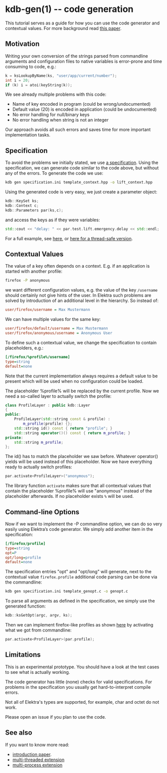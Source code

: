 # kdb-gen(1) -- code generation

This tutorial serves as a guide for how you can use the code generator and
contextual values. For more background read
[this paper](http://www.markus-raab.org/ftp/papers/cop2014program.pdf).

## Motivation

Writing your own conversion of the strings parsed from commandline
arguments and configuration files to native variables is error-prone and
time consuming to code, e.g.:

```c
k = ksLookupByName(ks, "user/app/current/number");
int i = 20;
if (k) i = atoi(keyString(k));
```

We see already multiple problems with this code:

- Name of key encoded in program (could be wrong/undocumented)
- Default value (20) is encoded in application (could be undocumented)
- No error handling for null/binary keys
- No error handling when string is not an integer

Our approach avoids all such errors and saves time for more
important implementation tasks.

## Specification

To avoid the problems we initially stated, we use [a specification](tests/lift.ini).
Using the specification, we can generate code similar to the code above, but without any of the errors.
To generate the code we use:

```sh
kdb gen specification.ini template_context.hpp -o lift_context.hpp
```

Using the generated code is very easy, we just create a parameter
object:

```cpp
kdb::KeySet ks;
kdb::Context c;
kdb::Parameters par(ks,c);
```

and access the keys as if they were variables:

```cpp
std::cout << "delay: " << par.test.lift.emergency.delay << std::endl;
```

For a full example, see [here](tests/lift.cpp), or [here for a thread-safe version](tests/lift_context.cpp).

## Contextual Values

The value of a key often depends on a context.
E.g. if an application is started with another profile:

```sh
firefox -P anonymous
```

we want different configuration values,
e.g. the value of the key `/username` should certainly
not give hints of the user. In Elektra such problems are solved by
introduction of an additional level in the hierarchy.
So instead of:

```ini
user/firefox/username = Max Mustermann
```

We can have multiple values for the same key:

```ini
user/firefox/default/username = Max Mustermann
user/firefox/anonymous/username = Anonymous User
```

To define such a contextual value, we change the specification to
contain placeholders, e.g.:

```ini
[/firefox/%profile%/username]
type=string
default=none
```

Note that the current implementation always requires a default
value to be present which will be used when no configuration could
be loaded.

The placeholder %profile% will be replaced by the current profile.
Now we need a so-called layer to actually switch the profile:

```cpp
class ProfileLayer : public kdb::Layer
{
public:
	ProfileLayer(std::string const & profile) :
		m_profile(profile) {};
	std::string id() const { return "profile"; }
	std::string operator()() const { return m_profile; }
private:
	std::string m_profile;
};
```

The id() has to match the placeholder we saw before. Whatever operator()
yields will be used instead of this placeholder.
Now we have everything ready to actually switch profiles:

```cpp
par.activate<ProfileLayer>("anonymous");
```

The library function `activate`
makes sure that all contextual values that contain the placeholder
%profile% will use "anonymous" instead of the placeholder afterwards.
If no placeholder exists `%` will be used.

## Command-line Options

Now if we want to implement the -P commandline option, we can do so very
easily using Elektra’s code generator. We simply add another
item in the specification:

```ini
[/firefox/profile]
type=string
opt=P
opt/long=profile
default=none
```

The specification entries "opt" and "opt/long" will generate, next to
the contextual value `firefox.profile` additional code parsing can be
done via the commandline:

```sh
kdb gen specification.ini template_genopt.c -o genopt.c
```

To parse all arguments as defined in the specification, we simply use
the generated function:

```cpp
kdb::ksGetOpt(argc, argv, ks);
```

Then we can implement firefox-like profiles as shown
[here](tests/visit_context.cpp) by activating what we got from
commandline:

```cpp
par.activate<ProfileLayer>(par.profile);
```

## Limitations

This is an experimental prototype. You should have a look at the
test cases to see what is actually working.

The code generator has little (none) checks for valid specifications.
For problems in the specification you usually get hard-to-interpret
compile errors.

Not all of Elektra's types are supported, for example, char and octet
do not work.

Please open an issue if you plan to use the code.

## See also

If you want to know more read:

- [introduction paper](http://www.markus-raab.org/ftp/papers/cop2014program.pdf).
- [multi-threaded extension](http://www.markus-raab.org/ftp/papers/seus2015global.pdf)
- [multi-process extension](http://www.markus-raab.org/ftp/papers/mobile2016persistent.pdf)
